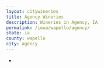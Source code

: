 ```yaml
---
layout: citywineries
title: Agency Wineries
description: Wineries in Agency, IA
permalink: /iowa/wapello/agency/
state: ia
county: wapello
city: agency
---
```

-
